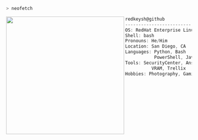 ```zsh
> neofetch
```

<img align="left" src="https://i.pinimg.com/474x/ec/3f/69/ec3f69f5bcd59d6ea5f8830809383b82.jpg" width="320" /> 

```csharp
redkeysh@github
-------------------------
OS: RedHat Enterprise Linux 9.5 x86_64
Shell: bash
Pronouns: He/Him
Location: San Diego, CA
Languages: Python, Bash
           PowerShell, Java
Tools: SecurityCenter, Ansible, PostgreSQL,
          VRAM, Trellix
Hobbies: Photography, Gaming, Privacy, FOSS
```
